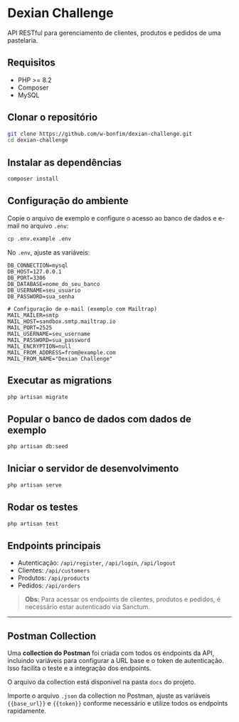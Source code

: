 # Dexian Challenge

API RESTful para gerenciamento de clientes, produtos e pedidos de uma pastelaria.

## Requisitos

- PHP >= 8.2
- Composer
- MySQL

## Clonar o repositório

```bash
git clone https://github.com/w-bonfim/dexian-challenge.git
cd dexian-challenge
```

## Instalar as dependências

```bash
composer install
```

## Configuração do ambiente

Copie o arquivo de exemplo e configure o acesso ao banco de dados e e-mail no arquivo `.env`:

```bash
cp .env.example .env
```

No `.env`, ajuste as variáveis:

```
DB_CONNECTION=mysql
DB_HOST=127.0.0.1
DB_PORT=3306
DB_DATABASE=nome_do_seu_banco
DB_USERNAME=seu_usuario
DB_PASSWORD=sua_senha

# Configuração de e-mail (exemplo com Mailtrap)
MAIL_MAILER=smtp
MAIL_HOST=sandbox.smtp.mailtrap.io
MAIL_PORT=2525
MAIL_USERNAME=seu_username
MAIL_PASSWORD=sua_password
MAIL_ENCRYPTION=null
MAIL_FROM_ADDRESS=from@example.com
MAIL_FROM_NAME="Dexian Challenge"
```

## Executar as migrations

```bash
php artisan migrate
```

## Popular o banco de dados com dados de exemplo

```bash
php artisan db:seed
```

## Iniciar o servidor de desenvolvimento

```bash
php artisan serve
```

## Rodar os testes

```bash
php artisan test
```

## Endpoints principais

- Autenticação: `/api/register`, `/api/login`, `/api/logout`
- Clientes: `/api/customers`
- Produtos: `/api/products`
- Pedidos: `/api/orders`

> **Obs:** Para acessar os endpoints de clientes, produtos e pedidos, é necessário estar autenticado via Sanctum.

---

## Postman Collection

Uma **collection do Postman** foi criada com todos os endpoints da API, incluindo variáveis para configurar a URL base e o token de autenticação.  
Isso facilita o teste e a integração dos endpoints.

O arquivo da collection está disponível na pasta `docs` do projeto.

Importe o arquivo `.json` da collection no Postman, ajuste as variáveis `{{base_url}}` e `{{token}}` conforme necessário e utilize todos os endpoints rapidamente.


